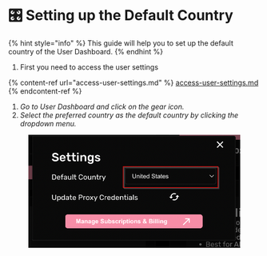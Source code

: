# 🎛 Setting up the Default Country

{% hint style="info" %}
This guide will help you to set up the default country of the User Dashboard.
{% endhint %}

1. First you need to access the user settings

{% content-ref url="access-user-settings.md" %}
[access-user-settings.md](access-user-settings.md)
{% endcontent-ref %}

1. _Go to User Dashboard and click on the gear icon._
2. _Select the preferred country as the default country by clicking the dropdown menu._

<figure><img src="../.gitbook/assets/5 (4).png" alt=""><figcaption></figcaption></figure>

